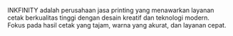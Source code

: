 INKFINITY adalah perusahaan jasa printing yang menawarkan layanan cetak berkualitas tinggi dengan desain kreatif dan teknologi modern.  
Fokus pada hasil cetak yang tajam, warna yang akurat, dan layanan cepat.

